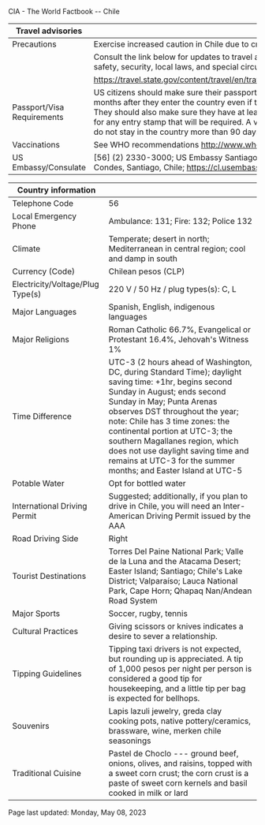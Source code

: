 CIA - The World Factbook -- Chile

| Travel advisories | |
| --- | --- |
| Precautions | Exercise increased caution in Chile due to crime and civil unrest. |
| | Consult the link below for updates to travel advisories and statements on safety, security, local laws, and special circumstances in this country. |
| | <https://travel.state.gov/content/travel/en/traveladvisories/traveladvisories.html> |
| Passport/Visa Requirements | US citizens should make sure their passport will not expire for at least 6 months after they enter the country even if they do not intend to stay that long. They should also make sure they have at least 1 blank page in their passport for any entry stamp that will be required. A visa is not required as long as you do not stay in the country more than 90 days. |
| Vaccinations | See WHO recommendations  <http://www.who.int/> |
| US Embassy/Consulate | [56] (2) 2330-3000; US Embassy Santiago, Av. Andrés Bello 2800, Las Condes, Santiago, Chile; https://cl.usembassy.gov/; SantiagoUSA@state.gov |

| Country information |  |
| --- | --- |
| Telephone Code | 56 |
| Local Emergency Phone | Ambulance: 131; Fire: 132; Police 132 |
| Climate | Temperate; desert in north; Mediterranean in central region; cool and damp in south |
| Currency (Code) | Chilean pesos (CLP) |
| Electricity/Voltage/Plug Type(s) | 220 V / 50 Hz / plug types(s): C, L |
| Major Languages | Spanish, English, indigenous languages |
| Major Religions | Roman Catholic 66.7%, Evangelical or Protestant 16.4%, Jehovah's Witness 1% |
| Time Difference | UTC-3 (2 hours ahead of Washington, DC, during Standard Time); daylight saving time: +1hr, begins second Sunday in August; ends second Sunday in May; Punta Arenas observes DST throughout the year; note: Chile has 3 time zones: the continental portion at UTC-3; the southern Magallanes region, which does not use daylight saving time and remains at UTC-3 for the summer months; and Easter Island at UTC-5 |
| Potable Water | Opt for bottled water |
| International Driving Permit | Suggested; additionally, if you plan to drive in Chile, you will need an Inter-American Driving Permit issued by the AAA |
| Road Driving Side | Right |
| Tourist Destinations | Torres Del Paine National Park; Valle de la Luna and the Atacama Desert; Easter Island; Santiago; Chile's Lake District; Valparaíso; Lauca National Park, Cape Horn; Qhapaq Nan/Andean Road System |
| Major Sports | Soccer, rugby, tennis |
| Cultural Practices | Giving scissors or knives indicates a desire to sever a relationship. |
| Tipping Guidelines | Tipping taxi drivers is not expected, but rounding up is appreciated. A tip of 1,000 pesos per night per person is considered a good tip for housekeeping, and a little tip per bag is expected for bellhops. |
| Souvenirs | Lapis lazuli jewelry, greda clay cooking pots, native pottery/ceramics, brassware, wine, merken chile seasonings |
| Traditional Cuisine | Pastel de Choclo --- ground beef, onions, olives, and raisins, topped with a sweet corn crust; the corn crust is a paste of sweet corn kernels and basil cooked in milk or lard |

Page last updated: Monday, May 08, 2023

